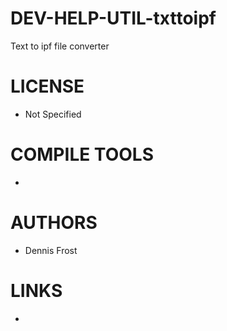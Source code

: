 DEV-HELP-UTIL-txttoipf
======================

Text to ipf file converter


LICENSE
===============
* Not Specified

COMPILE TOOLS
===============
* 

AUTHORS
===============
* Dennis Frost

LINKS
===============
* 
